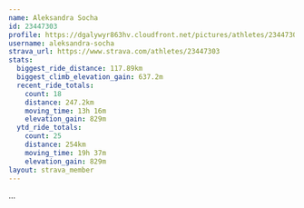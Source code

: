 ```yaml
---
name: Aleksandra Socha
id: 23447303
profile: https://dgalywyr863hv.cloudfront.net/pictures/athletes/23447303/14745546/4/large.jpg
username: aleksandra-socha
strava_url: https://www.strava.com/athletes/23447303
stats:
  biggest_ride_distance: 117.89km
  biggest_climb_elevation_gain: 637.2m
  recent_ride_totals:
    count: 18
    distance: 247.2km
    moving_time: 13h 16m
    elevation_gain: 829m
  ytd_ride_totals:
    count: 25
    distance: 254km
    moving_time: 19h 37m
    elevation_gain: 829m
layout: strava_member
--- 
```

...
